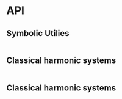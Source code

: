 # API

## Symbolic Utilies

```@docs

```

## Classical harmonic systems

```@docs

```

## Classical harmonic systems

```@docs

```